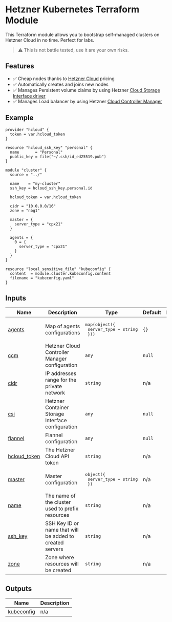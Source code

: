 # Hetzner Kubernetes Terraform Module

This Terraform module allows you to bootstrap self-managed clusters on Hetzner Cloud in no time. Perfect for labs.

> ⚠ This is not battle tested, use it are your own risks.

## Features

- ✅ Cheap nodes thanks to [Hetzner Cloud](https://www.hetzner.com/) pricing
- ✅ Automatically creates and joins new nodes
- ✅ Manages Persistent volume claims by using Hetzner [Cloud Storage Interface driver](https://github.com/hetznercloud/csi-driver)
- ✅ Manages Load balancer by using Hetzner [Cloud Controller Manager](https://github.com/hetznercloud/hcloud-cloud-controller-manager)

<!-- BEGIN_TF_DOCS -->

## Example

```hcl
provider "hcloud" {
  token = var.hcloud_token
}

resource "hcloud_ssh_key" "personal" {
  name       = "Personal"
  public_key = file("~/.ssh/id_ed25519.pub")
}

module "cluster" {
  source = "../"

  name    = "my-cluster"
  ssh_key = hcloud_ssh_key.personal.id

  hcloud_token = var.hcloud_token

  cidr = "10.0.0.0/16"
  zone = "nbg1"

  master = {
    server_type = "cpx21"
  }

  agents = {
    0 = {
      server_type = "cpx21"
    }
  }
}

resource "local_sensitive_file" "kubeconfig" {
  content  = module.cluster.kubeconfig.content
  filename = "kubeconfig.yaml"
}
```

## Inputs

| Name                                                                  | Description                                              | Type                                                     | Default | Required |
| --------------------------------------------------------------------- | -------------------------------------------------------- | -------------------------------------------------------- | ------- | :------: |
| <a name="input_agents"></a> [agents](#input_agents)                   | Map of agents configurations                             | <pre>map(object({<br> server_type = string<br> }))</pre> | `{}`    |    no    |
| <a name="input_ccm"></a> [ccm](#input_ccm)                            | Hetzner Cloud Controller Manager configuration           | `any`                                                    | `null`  |    no    |
| <a name="input_cidr"></a> [cidr](#input_cidr)                         | IP addresses range for the private network               | `string`                                                 | n/a     |   yes    |
| <a name="input_csi"></a> [csi](#input_csi)                            | Hetzner Container Storage Interface configuration        | `any`                                                    | `null`  |    no    |
| <a name="input_flannel"></a> [flannel](#input_flannel)                | Flannel configuration                                    | `any`                                                    | `null`  |    no    |
| <a name="input_hcloud_token"></a> [hcloud_token](#input_hcloud_token) | The Hetzner Cloud API token                              | `string`                                                 | n/a     |   yes    |
| <a name="input_master"></a> [master](#input_master)                   | Master configuration                                     | <pre>object({<br> server_type = string<br> })</pre>      | n/a     |   yes    |
| <a name="input_name"></a> [name](#input_name)                         | The name of the cluster used to prefix resources         | `string`                                                 | n/a     |   yes    |
| <a name="input_ssh_key"></a> [ssh_key](#input_ssh_key)                | SSH Key ID or name that will be added to created servers | `string`                                                 | n/a     |   yes    |
| <a name="input_zone"></a> [zone](#input_zone)                         | Zone where resources will be created                     | `string`                                                 | n/a     |   yes    |

## Outputs

| Name                                                              | Description |
| ----------------------------------------------------------------- | ----------- |
| <a name="output_kubeconfig"></a> [kubeconfig](#output_kubeconfig) | n/a         |

<!-- END_TF_DOCS -->
